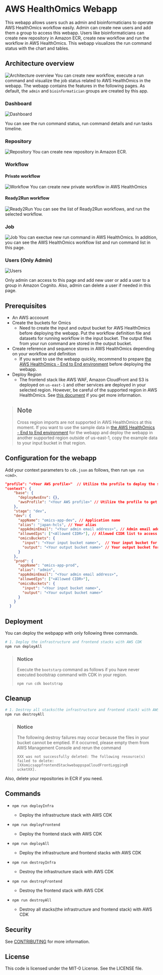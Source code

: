 # AWS HealthOmics Webapp

This webapp allows users such as admin and bioinformaticians to operate AWS HealthOmics workflow easily. Admin can create new users and add them a group to access this webapp. Users like bioinformaticians can create new repository in Amazon ECR, create new workflow and run the workflow in AWS HealthOmics. This webapp visualizes the run command status with the chart and tables.

## Architecture overview

![Architecture overview](./images/architecture-overview.png)
You can create new workflow, execute a run command and visualize the job status related to AWS HealthOmics in the webapp. The webapp contains the features in the following pages. As default, the `admin` and `bioinformatician` groups are created by this app.

### Dashboard

![Dashboard](./images/dashboard.png)

You can see the run command status, run command details and run tasks timeline.

### Repository

![Repository](./images/repository.png)
You can create new repository in Amazon ECR.

### Workflow

#### Private workflow

![Workflow](./images/privateWorkflow.png)
You can create new private workflow in AWS HealthOmics

#### Ready2Run workflow

![Ready2Run](./images/ready2run.png)
You can see the list of Ready2Run workflows, and run the selected workflow.

### Job

![Job](./images/job.png)
You can exectue new run command in AWS HealthOmics. In addition, you can see the AWS HealthOmics workflow list and run command list in this page.

### Users (Only Admin)

![Users](./images/user.png)

Only admin can access to this page and add new user or add a user to a group in Amazon Cognito. Also, admin can delete a user if needed in this page.

## Prerequisites

- An AWS accoount
- Create the buckets for Omics
  - Need to create the input and output bucket for AWS HealthOmics before deploying the webapp. Put the workflow definition file and datasets for running workflow in the input bucket. The output files from your run command are stored in the output bucket.
- Create reference and sequence stores in AWS HealthOmics depending on your workflow and definition
  - If you want to use the webapp quickly, recommend to prepare [the AWS HealthOmics - End to End environment](https://github.com/aws-samples/amazon-omics-end-to-end-genomics) before deploying the webapp.
- Deploy Region
  - The frontend stack like AWS WAF, Amazon CloudFront and S3 is deployed on `us-east-1` and other services are deployed in your selected region. However, be careful of the supported region in AWS HealthOmics. See [this document](https://docs.aws.amazon.com/general/latest/gr/omics-quotas.html) if you get more information.

> ## Note
>
> Cross region imports are not supported in AWS HealthOmics at this moment. If you want to use the sample data in [the AWS HealthOmics - End to End environment](https://github.com/aws-samples/amazon-omics-end-to-end-genomics) for the webapp and deploy the webapp in another supported region outside of us-east-1, copy the example data to your input bucket in that region.

## Configuration for the webapp

Add your context parameters to `cdk.json` as follows, then run `npm run <cmd>`.

```json
"profile": "<Your AWS profile>"  // Utilize the profile to deploy the stack by CDK
"context": {
    "base": {
      "deployAwsEnv": {},
      "awsProfile": "<Your AWS profile>" // Utilize the profile to get and put some parameters for SSM Parametor Store
    },
    "stage": "dev",
    "dev": {
      "appName": "omics-app-dev", // Application name
      "alias": "japan-hcls", // Your alias
      "appAdminEmail": "<Your admin email address>", // Admin email address for Cognito
      "allowedIps": ["<Allowed CIDR>"], // Allowed CIDR list to access CloudFront with WAF
      "omicsBuckets": {
        "input": "<Your input bucket name>",  // Your input bucket for Omics
        "output": "<Your output bucket name>" // Your output bucket for Omics
      }
    },
    "prod": {
      "appName": "omics-app-prod",
      "alias": "admin",
      "appAdminEmail": "<Your admin email address>",
      "allowedIps": ["<Allowed CIDR>"],
      "omicsBuckets": {
        "input": "<Your input bucket name>",
        "output": "<Your output bucket name>"
      }
    }
  }

```

## Deployment

You can deploy the webpapp with only following three commands.

```bash
# 1. Deploy the infrastructure and frontend stacks with AWS CDK
npm run deployAll
```

> ### Notice
>
> Execute the `bootstarp` command as follows if you have never executed bootstrap command with CDK in your region.
>
> ```
> npm run cdk bootstrap
> ```

## Cleanup

```bash
# 1. Destroy all stacks(the infrastructure and frontend stack) with AWS CDK
npm run destroyAll
```

> ### Notice
>
> The following destroy failures may occur because the files in your bucket cannot be emptied. If it occurred, please empty them from AWS Management Console and rerun the command
>
> ```
> XXX was not successfully deleted: The following resource(s) failed to delete: [XXomicsappfrontendStackwebappspaCloudFrontLoggingB
> ucketXX].
> ```

Also, delete your repositories in ECR if you need.

## Commands

- `npm run deployInfra`

  - Deploy the infrastructure stack with AWS CDK

- `npm run deployFrontend`

  - Deploy the frontend stack with AWS CDK

- `npm run deployAll`
  - Deploy the infrastructure and frontend stacks with AWS CDK
- `npm run destroyInfra`
  - Destroy the infrastructure stack with AWS CDK
- `npm run destroyFrontend`
  - Destroy the frontend stack with AWS CDK
- `npm run destroyAll`
  - Destroy all stacks(the infrastructure and frontend stack) with AWS CDK

## Security

See [CONTRIBUTING](CONTRIBUTING.md#security-issue-notifications) for more
information.

## License

This code is licensed under the MIT-0 License. See the LICENSE file.

